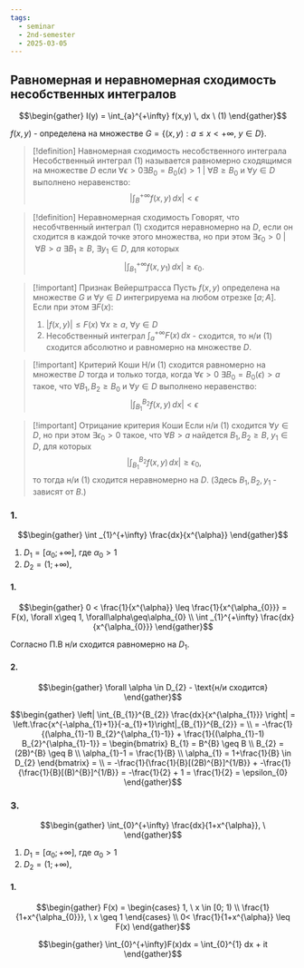 ```yaml
---
tags:
  - seminar
  - 2nd-semester
  - 2025-03-05
---
```


## Равномерная и неравномерная сходимость несобственных интегралов

$$\begin{gather}
I(y) = \int_{a}^{+\infty} f(x,y) \, dx \ (1)
\end{gather}$$

$f(x,y)$ - определена на множестве $G = \{ (x,y): a \leq x <+\infty, \ y \in D \}$.

> [!definition] Навномерная сходимость  несобственного интеграла
> Несобственный интеграл (1) называется равномерно сходящимся на множестве $D$ если $\forall \epsilon > 0 \exists B_{0} = B_{0}(\epsilon) > 1 \ | \ \forall B \geq B_{0}$ и $\forall y \in D$ выполнено неравенство:
> $$\left| \int_{B}^{+\infty} f(x,y) \, dx  \right| < \epsilon$$

> [!definition] Неравномерная сходимость
> Говорят, что несобчтвенный интеграл (1) сходится неравномерно на $D$, если он сходится в каждой точке этого множества, но при этом $\exists \epsilon_{0} > 0 \ | \ \forall B>a \ \exists B_{1} \geq B, \ \exists y_{1} \in D$, для которых
> $$\left| \int_{B_{1}}^{+\infty} f(x,y_{1}) \, dx \right| \geq \epsilon_{0}.$$

> [!important] Признак Вейерштрасса
> Пусть $f(x,y)$ определена на множестве $G$ и $\forall y \in D$ интегрируема на любом отрезке $[a;A]$. Если при этом $\exists F(x)$:
> 1. $|f(x,y)| \leq F(x) \ \forall x \geq a, \ \forall y \in D$
> 2. Несобственный интеграл $\int_{a}^{+\infty}F(x) \, dx$ - сходится, то н/и (1) сходится абсолютно и равномерно на множестве $D$.

> [!important] Критерий Коши
> Н/и (1) сходится равномерно на множестве $D$ тогда и только тогда, когда $\forall \epsilon>0 \ \exists B_{0} = B_{0}(\epsilon) > a$ такое, что $\forall B_{1},B_{2} \geq B_{0}$ и $\forall y \in D$ выполнено неравенство:
> $$\left| \int_{B_{1}}^{B_{2}} f(x,y) \, dx  \right| < \epsilon $$

> [!important] Отрицание критерия Коши
> Если н/и (1) сходится $\forall y \in D$, но при этом $\exists\epsilon_{0}>0$ такое, что $\forall B>a$ найдется $B_{1},B_{2}\geq B$, $y_{1}\in D$, для которых
> $$\left| \int_{B_{1}}^{B_{2}} f(x,y) \, dx  \right| \geq \epsilon_{0},$$
>  то тогда н/и (1) сходится неравномерно на $D$.
>  (Здесь $B_{1},B_{2},y_{1}$ - зависят от $B$.)

### 1.

$$\begin{gather}
\int _{1}^{+\infty} \frac{dx}{x^{\alpha}}
\end{gather}$$

1. $D_{1} = [\alpha_{0}; +\infty]$, где $\alpha_{0} > 1$
2. $D_{2} = (1; +\infty)$,

#### 1.

$$\begin{gather}
0 < \frac{1}{x^{\alpha}} \leq \frac{1}{x^{\alpha_{0}}} = F(x), \forall x\geq 1, \forall\alpha\geq\alpha_{0} \\
\int _{1}^{+\infty} \frac{dx}{x^{\alpha_{0}}}
\end{gather}$$

Согласно П.В н/и сходится равномерно на $D_{1}$.

#### 2.

$$\begin{gather}
\forall \alpha \in D_{2} - \text{н/и сходится}
\end{gather}$$

$$\begin{gather}
\left| \int_{B_{1}}^{B_{2}} \frac{dx}{x^{\alpha_{1}}}  \right| = \left.\frac{x^{-\alpha_{1}+1}}{-a_{1}+1}\right|_{B_{1}}^{B_{2}} = \\
= -\frac{1}{(\alpha_{1}-1) B_{2}^{\alpha_{1}-1}} + \frac{1}{(\alpha_{1}-1) B_{2}^{\alpha_{1}-1}} = \begin{bmatrix}
B_{1} = B^{B} \geq B \\
B_{2} = (2B)^{B} \geq B \\
\alpha_{1}-1 = \frac{1}{B} \\
\alpha_{1} = 1+\frac{1}{B} \in D_{2}
\end{bmatrix} = \\
= -\frac{1}{\frac{1}{B}[(2B)^{B}]^{1/B}} + -\frac{1}{\frac{1}{B}[(B)^{B}]^{1/B}} = -\frac{1}{2} + 1 = \frac{1}{2} = \epsilon_{0}
\end{gather}$$

### 3.

$$\begin{gather}
\int_{0}^{+\infty} \frac{dx}{1+x^{\alpha}}, \
\end{gather}$$

1. $D_{1} = [\alpha_{0}; +\infty]$, где $\alpha_{0} > 1$
2. $D_{2} = (1; +\infty)$,

#### 1.

$$\begin{gather}
F(x) = \begin{cases}
1, \ x \in [0; 1) \\
\frac{1}{1+x^{\alpha_{0}}}, \ x \geq 1
\end{cases} \\
0< \frac{1}{1+x^{\alpha}} \leq F(x)
\end{gather}$$

$$\begin{gather}
\int_{0}^{+\infty}F(x)dx = \int_{0}^{1} dx  + it
\end{gather}$$